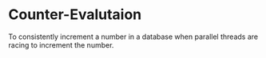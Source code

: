 # Counter-Evalutaion
To consistently increment a number in a database when parallel threads are racing to increment the number.
